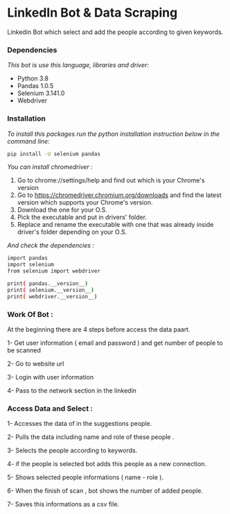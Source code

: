 # LinkedIn Bot & Data Scraping 
 
Linkedin Bot which select and add the people according to given keywords.


### Dependencies 

*This bot is use this language, libraries and driver:*

 - Python 3.8
 - Pandas 1.0.5
 - Selenium 3.141.0  
 - Webdriver


 ### Installation
 
 *To install this packages run the python installation instruction below in the command line:*
  
 ```bash
pip install -U selenium pandas 

```
*You can install chromedriver :*

1. Go to chrome://settings/help and find out which is your Chrome's version
2. Go to https://chromedriver.chromium.org/downloads and find the latest version which supports your Chrome's version.
3. Download the one for your O.S.
4. Pick the executable and put in drivers' folder.
5. Replace and rename the executable with one that was already inside driver's folder depending on your O.S.
 
 *And check the dependencies :*

 ```bash
import pandas
import selenium
from selenium import webdriver

print( pandas.__version__)
print( selenium.__version__)
print( webdriver.__version__)
```

### Work Of Bot : 

At the beginning there are 4 steps before access the data paart.

1- Get user information ( email and password ) and get number of people to be scanned 

2- Go to website url 

3- Login with user information 

4- Pass to the network section in the linkedin


### Access Data and Select :

1- Accesses the data of in the suggestions people.

2- Pulls the data including name and role of these  people .

3- Selects the people according to keywords.

4- if the people is selected bot adds this people as a new connection.

5- Shows selected people informations ( name - role ).

6- When the finish of scan , bot shows the number of added people.

7- Saves this informations as a csv file.  


















